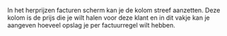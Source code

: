In het herprijzen facturen scherm kan je de kolom streef aanzetten. Deze kolom is de prijs die je wilt halen voor deze klant en in dit vakje kan je aangeven hoeveel opslag je per factuurregel wilt hebben.